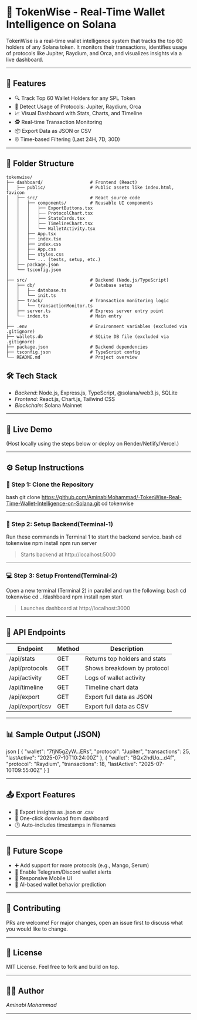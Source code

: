# 🧠 TokenWise - Real-Time Wallet Intelligence on Solana

TokenWise is a real-time wallet intelligence system that tracks the top 60 holders of any Solana token. It monitors their transactions, identifies usage of protocols like Jupiter, Raydium, and Orca, and visualizes insights via a live dashboard.

---

## 🚀 Features

- 🔍 Track Top 60 Wallet Holders for any SPL Token
- 🧠 Detect Usage of Protocols: Jupiter, Raydium, Orca
- 📈 Visual Dashboard with Stats, Charts, and Timeline
- 🕵 Real-time Transaction Monitoring
- 📦 Export Data as JSON or CSV
- ⏰ Time-based Filtering (Last 24H, 7D, 30D)

---

## 📁 Folder Structure

```
tokenwise/
├── dashboard/                  # Frontend (React)
│   ├── public/                 # Public assets like index.html, favicon
│   ├── src/                    # React source code
│   │   ├── components/         # Reusable UI components
│   │   │   ├── ExportButtons.tsx
│   │   │   ├── ProtocolChart.tsx
│   │   │   ├── StatsCards.tsx
│   │   │   ├── TimelineChart.tsx
│   │   │   └── WalletActivity.tsx
│   │   ├── App.tsx
│   │   ├── index.tsx
│   │   ├── index.css
│   │   ├── App.css
│   │   ├── styles.css
│   │   └── ... (tests, setup, etc.)
│   ├── package.json
│   └── tsconfig.json
│
├── src/                        # Backend (Node.js/TypeScript)
│   ├── db/                     # Database setup
│   │   ├── database.ts
│   │   └── init.ts
│   ├── track/                  # Transaction monitoring logic
│   │   └── transactionMonitor.ts
│   ├── server.ts               # Express server entry point
│   └── index.ts                # Main entry
│
├── .env                        # Environment variables (excluded via .gitignore)
├── wallets.db                  # SQLite DB file (excluded via .gitignore)
├── package.json                # Backend dependencies
├── tsconfig.json               # TypeScript config
└── README.md                   # Project overview
```


## 🛠 Tech Stack

- *Backend*: Node.js, Express.js, TypeScript, @solana/web3.js, SQLite
- *Frontend*: React.js, Chart.js, Tailwind CSS
- *Blockchain*: Solana Mainnet

---

## 🧪 Live Demo

(Host locally using the steps below or deploy on Render/Netlify/Vercel.)

---

## ⚙ Setup Instructions

### 🔁 Step 1: Clone the Repository

bash
git clone https://github.com/AminabiMohammad/-TokenWise-Real-Time-Wallet-Intelligence-on-Solana.git
cd tokenwise


---

### 🔌 Step 2: Setup Backend(Terminal-1)
Run these commands in Terminal 1 to start the backend service.
bash
cd tokenwise
npm install
npm run server



> Starts backend at http://localhost:5000

---

### 💻 Step 3: Setup Frontend(Terminal-2)
Open a new terminal (Terminal 2) in parallel and run the following:
bash
cd tokenwise
cd ../dashboard
npm install
npm start


> Launches dashboard at http://localhost:3000

---

## 🔗 API Endpoints

| Endpoint           | Method | Description                      |
|--------------------|--------|----------------------------------|
| /api/stats       | GET    | Returns top holders and stats   |
| /api/protocols   | GET    | Shows breakdown by protocol     |
| /api/activity    | GET    | Logs of wallet activity         |
| /api/timeline    | GET    | Timeline chart data             |
| /api/export      | GET    | Export full data as JSON        |
| /api/export/csv  | GET    | Export full data as CSV         |

---

## 📊 Sample Output (JSON)

json
[
  {
    "wallet": "7fjN5gZyW...ERs",
    "protocol": "Jupiter",
    "transactions": 25,
    "lastActive": "2025-07-10T10:24:00Z"
  },
  {
    "wallet": "BQx2hdUo...d4f",
    "protocol": "Raydium",
    "transactions": 18,
    "lastActive": "2025-07-10T09:55:00Z"
  }
]


---

## 📤 Export Features

- 🧾 Export insights as .json or .csv
- 📁 One-click download from dashboard
- 🕒 Auto-includes timestamps in filenames

---

## 📌 Future Scope

- ➕ Add support for more protocols (e.g., Mango, Serum)
- 📡 Enable Telegram/Discord wallet alerts
- 📱 Responsive Mobile UI
- 🧠 AI-based wallet behavior prediction

---

## 🤝 Contributing

PRs are welcome! For major changes, open an issue first to discuss what you would like to change.

---

## 📜 License

MIT License. Feel free to fork and build on top.

---

## 🙋‍♂ Author

*Aminabi Mohammad*  


---
